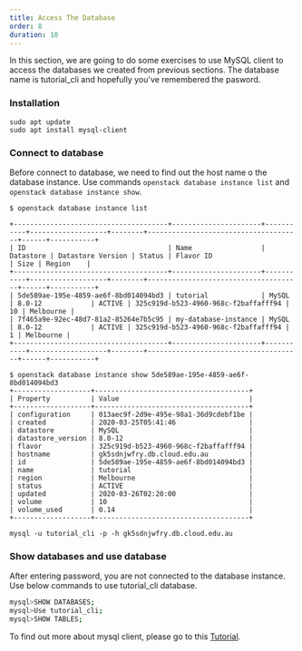```yaml
---
title: Access The Database
order: 8
duration: 10
---
```


In this section, we are going to do some exercises to use MySQL client to access the databases we created from previous sections. The database name is tutorial_cli and hopefully you've remembered the pasword.

### Installation

```
sudo apt update
sudo apt install mysql-client
```

### Connect to database

Before connect to database, we need to find out the host name o the database instance. Use commands `openstack database instance list` and `openstack database instance show`.

```
$ openstack database instance list

+--------------------------------------+----------------------+-----------+-------------------+--------+--------------------------------------+------+-----------+
| ID                                   | Name                 | Datastore | Datastore Version | Status | Flavor ID                            | Size | Region    |
+--------------------------------------+----------------------+-----------+-------------------+--------+--------------------------------------+------+-----------+
| 5de589ae-195e-4859-ae6f-8bd014094bd3 | tutorial             | MySQL     | 8.0-12            | ACTIVE | 325c919d-b523-4960-968c-f2baffafff94 |   10 | Melbourne |
| 7f465a9e-92ec-48d7-81a2-85264e7b5c95 | my-database-instance | MySQL     | 8.0-12            | ACTIVE | 325c919d-b523-4960-968c-f2baffafff94 |    1 | Melbourne |
+--------------------------------------+----------------------+-----------+-------------------+--------+--------------------------------------+------+-----------+

$ openstack database instance show 5de589ae-195e-4859-ae6f-8bd014094bd3
+-------------------+--------------------------------------+
| Property          | Value                                |
+-------------------+--------------------------------------+
| configuration     | 013aec9f-2d9e-495e-98a1-36d9cdebf1be |
| created           | 2020-03-25T05:41:46                  |
| datastore         | MySQL                                |
| datastore_version | 8.0-12                               |
| flavor            | 325c919d-b523-4960-968c-f2baffafff94 |
| hostname          | gk5sdnjwfry.db.cloud.edu.au          |
| id                | 5de589ae-195e-4859-ae6f-8bd014094bd3 |
| name              | tutorial                             |
| region            | Melbourne                            |
| status            | ACTIVE                               |
| updated           | 2020-03-26T02:20:00                  |
| volume            | 10                                   |
| volume_used       | 0.14                                 |
+-------------------+--------------------------------------+

mysql -u tutorial_cli -p -h gk5sdnjwfry.db.cloud.edu.au
```

### Show databases and use database

After entering password, you are not connected to the database instance. Use below commands to use tutorial_cli database.

```bash
mysql>SHOW DATABASES;
mysql>Use tutorial_cli;
mysql>SHOW TABLES;
```

To find out more about mysql client, please go to this [Tutorial](https://dev.mysql.com/doc/refman/8.0/en/tutorial.html).
